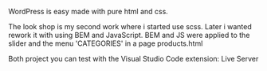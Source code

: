 WordPress is easy made with pure html and css.

The look shop is my second work where i started use scss. Later i wanted rework it with using BEM and JavaScript. BEM and JS were applied to the slider and the menu 'CATEGORIES' in a page products.html

Both project you can test with the Visual Studio Code extension:  Live Server 
